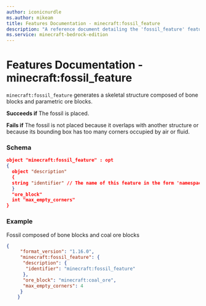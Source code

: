 ```yaml
---
author: iconicnurdle
ms.author: mikeam
title: Features Documentation - minecraft:fossil_feature
description: "A reference document detailing the 'fossil_feature' feature"
ms.service: minecraft-bedrock-edition
---
```


# Features Documentation - minecraft:fossil_feature

`minecraft:fossil_feature` generates a skeletal structure composed of bone blocks and parametric ore blocks.

**Succeeds if**
The fossil is placed.

**Fails if**
The fossil is not placed because it overlaps with another structure or because its bounding box has too many corners occupied by air or fluid.

### Schema

```json
object "minecraft:fossil_feature" : opt
{
  object "description"
  {
  string "identifier" // The name of this feature in the form 'namespace_name:feature_name'. 'feature_name' must match the filename.
  }
  "ore_block"
  int "max_empty_corners"
}
```

### Example

Fossil composed of bone blocks and coal ore blocks

```json
{
     "format_version": "1.16.0",
     "minecraft:fossil_feature": {
      "description": {
       "identifier": "minecraft:fossil_feature"
      },
      "ore_block": "minecraft:coal_ore",
      "max_empty_corners": 4
     }
    }
```
